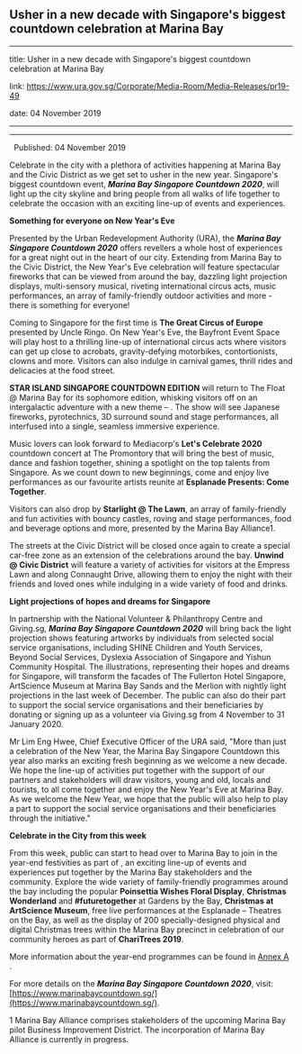## Usher in a new decade with Singapore's biggest countdown celebration at Marina Bay
---
title: Usher in a new decade with Singapore's biggest countdown celebration at Marina Bay

link: https://www.ura.gov.sg/Corporate/Media-Room/Media-Releases/pr19-49

date: 04 November 2019

---

----------------------------------------------------------------------------------

  Published: 04 November 2019

Celebrate in the city with a plethora of activities happening at Marina Bay and the Civic District as we get set to usher in the new year. Singapore's biggest countdown event, **_Marina Bay Singapore Countdown 2020_**, will light up the city skyline and bring people from all walks of life together to celebrate the occasion with an exciting line-up of events and experiences.

**Something for everyone on New Year's Eve**

Presented by the Urban Redevelopment Authority (URA), the **_Marina Bay Singapore Countdown 2020_** offers revellers a whole host of experiences for a great night out in the heart of our city. Extending from Marina Bay to the Civic District, the New Year's Eve celebration will feature spectacular fireworks that can be viewed from around the bay, dazzling light projection displays, multi-sensory musical, riveting international circus acts, music performances, an array of family-friendly outdoor activities and more - there is something for everyone!

Coming to Singapore for the first time is **The Great Circus of Europe** presented by Uncle Ringo. On New Year's Eve, the Bayfront Event Space will play host to a thrilling line-up of international circus acts where visitors can get up close to acrobats, gravity-defying motorbikes, contortionists, clowns and more. Visitors can also indulge in carnival games, thrill rides and delicacies at the food street.

**STAR ISLAND SINGAPORE COUNTDOWN EDITION** will return to The Float @ Marina Bay for its sophomore edition, whisking visitors off on an intergalactic adventure with a new theme – . The show will see Japanese fireworks, pyrotechnics, 3D surround sound and stage performances, all interfused into a single, seamless immersive experience.

Music lovers can look forward to Mediacorp's **Let's Celebrate 2020** countdown concert at The Promontory that will bring the best of music, dance and fashion together, shining a spotlight on the top talents from Singapore. As we count down to new beginnings, come and enjoy live performances as our favourite artists reunite at **Esplanade Presents: Come Together**.

Visitors can also drop by **Starlight @ The Lawn**, an array of family-friendly and fun activities with bouncy castles, roving and stage performances, food and beverage options and more, presented by the Marina Bay Alliance1.

The streets at the Civic District will be closed once again to create a special car-free zone as an extension of the celebrations around the bay. **Unwind @ Civic District** will feature a variety of activities for visitors at the Empress Lawn and along Connaught Drive, allowing them to enjoy the night with their friends and loved ones while indulging in a wide variety of food and drinks.

**Light projections of hopes and dreams for Singapore**

In partnership with the National Volunteer & Philanthropy Centre and Giving.sg, **_Marina Bay Singapore Countdown 2020_** will bring back the  light projection shows featuring artworks by individuals from selected social service organisations, including SHINE Children and Youth Services, Beyond Social Services, Dyslexia Association of Singapore and Yishun Community Hospital. The illustrations, representing their hopes and dreams for Singapore, will transform the facades of The Fullerton Hotel Singapore, ArtScience Museum at Marina Bay Sands and the Merlion with nightly light projections in the last week of December. The public can also do their part to support the social service organisations and their beneficiaries by donating or signing up as a volunteer via Giving.sg from 4 November to 31 January 2020.

Mr Lim Eng Hwee, Chief Executive Officer of the URA said, "More than just a celebration of the New Year, the Marina Bay Singapore Countdown this year also marks an exciting fresh beginning as we welcome a new decade. We hope the line-up of activities put together with the support of our partners and stakeholders will draw visitors, young and old, locals and tourists, to all come together and enjoy the New Year's Eve at Marina Bay. As we welcome the New Year, we hope that the public will also help to play a part to support the social service organisations and their beneficiaries through the  initiative."

**Celebrate in the City from this week**

From this week, public can start to head over to Marina Bay to join in the year-end festivities as part of , an exciting line-up of events and experiences put together by the Marina Bay stakeholders and the community. Explore the wide variety of family-friendly programmes around the bay including the popular **Poinsettia Wishes Floral Display**, **Christmas Wonderland** and **#futuretogether** at Gardens by the Bay, **Christmas at ArtScience Museum**, free live performances at the Esplanade – Theatres on the Bay, as well as the display of 200 specially-designed physical and digital Christmas trees within the Marina Bay precinct in celebration of our community heroes as part of **ChariTrees 2019**.

More information about the year-end programmes can be found in [Annex A](https://www.ura.gov.sg/-/media/Corporate/Media-Room/2019/Nov/pr19-49a.pdf) .

For more details on the **_Marina Bay Singapore Countdown 2020_**, visit: [https://www.marinabaycountdown.sg/](https://www.marinabaycountdown.sg/).



1 Marina Bay Alliance comprises stakeholders of the upcoming Marina Bay pilot Business Improvement District. The incorporation of Marina Bay Alliance is currently in progress.